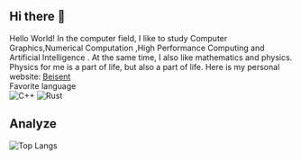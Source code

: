 ## Hi there 👋
Hello World!
In the computer field, I like to study Computer Graphics,Numerical Computation ,High Performance Computing​​ and Artificial Intelligence .
At the same time, I also like mathematics and physics.  Physics for me is a part of life, but also a part of life. 
Here is my personal website: [Beisent](http://beisent.com/)  
Favorite language  
![C++](https://img.shields.io/badge/C++-00599C.svg?logo=c%2B%2B&logoColor=white)
![Rust](https://img.shields.io/badge/Rust-000000.svg?logo=rust&logoColor=white)



## Analyze  
![Top Langs](https://github-readme-stats.vercel.app/api/top-langs/?username=Yang-Junjie&layout=compact)






